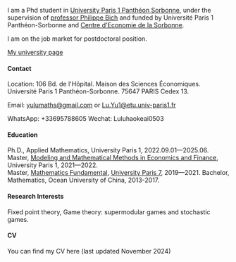 
I am a Phd student in [University Paris 1 Panthéon Sorbonne](https://www.pantheonsorbonne.fr/), under the supervision of [professor Philippe Bich](https://www.pantheonsorbonne.fr/page-perso/bich) and funded by Université Paris 1 Panthéon-Sorbonne and [Centre d'Economie de la Sorbonne](https://centredeconomiesorbonne.cnrs.fr/).

I am on the job market for postdoctoral position. 

[My university page](https://www.pantheonsorbonne.fr/page-perso/luyu)


#### Contact
Location: 106 Bd. de l'Hôpital. Maison des Sciences Économiques. Université Paris 1 Panthéon-Sorbonne. 75647 PARIS Cedex 13.

Email: yulumaths@gmail.com or Lu.Yu1@etu.univ-paris1.fr

WhatsApp: +33695788605  Wechat: Luluhaokeai0503

#### Education
Ph.D., Applied Mathematics, University Paris 1, 2022.09.01—2025.06.\
Master, [Modeling and Mathematical Methods in Economics and Finance](https://www.mmmef.fr/), University Paris 1, 2021—2022.\
Master, [Mathematics Fundamental](https://master-math-fonda.imj-prg.fr/index.php), [University Paris 7](https://crl.u-paris.fr/), 2019—2021.
Bachelor, Mathematics, Ocean University of China, 2013-2017.

#### Research Interests
Fixed point theory, Game theory: supermodular games and stochastic games.

#### CV
You can find my CV here (last updated November 2024)

